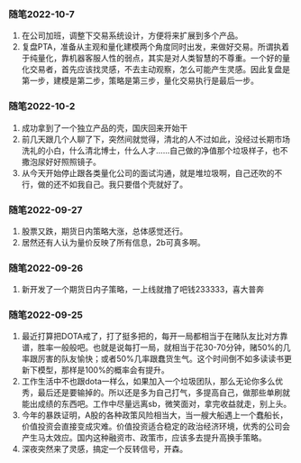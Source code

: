 ### 随笔2022-10-7
1. 在公司加班，调整下交易系统设计，方便将来扩展到多个产品。
2. 复盘PTA，准备从主观和量化建模两个角度同时出发，来做好交易。所谓执着于纯量化，靠机器客服人性的弱点，其实是对人类智慧的不尊重。一个好的量化交易者，首先应该找灵感，不去主动观察，怎么可能产生灵感。因此复盘是第一步，建模是第二步，策略是第三步，量化交易执行是最后一步。

### 随笔2022-10-2
1. 成功拿到了一个独立产品的壳，国庆回来开始干
2. 前几天跟几个人聊了下，突然间就觉得，清北的人不过如此，没经过长期市场洗礼的小白，什么清北博士，什么人才......自己做的净值那个垃圾样子，也不撒泡尿好好照照镜子。
3. 从今天开始停止跟各类量化公司的面试沟通，就是堆垃圾啊，自己还吹的不行，做的还不如我自己。我只要借个壳就好了。

### 随笔2022-09-27
1. 股票又跌，期货日内策略大涨，总体感觉还行。
2. 居然还有人认为量价反映了所有信息，2b可真多啊。

### 随笔2022-09-26
1. 新开发了一个期货日内子策略，一上线就撸了吧钱233333，喜大普奔

### 随笔2022-09-25
1. 最近打算把DOTA戒了，打了挺多把的，每开一局都相当于在赌队友比对方靠谱，胜率一般般吧。也就是说每打一局，就相当于花30-70分钟，赌50%的几率跟厉害的队友愉快；或者50%几率跟蠢货生气。这个时间倒不如多读读书更新下模型，那样是100%的概率会有提升。
2. 工作生活中不也跟dota一样么，如果加入一个垃圾团队，那么无论你多么优秀，最后还是要输掉的。所以还是多为自己打气，多提高自己，做那些单刷就能出成绩的东西吧。工作中尽量远离sb，微笑面对，拿完收益就走，别上头。
3. 今年的暴跌证明，A股的各种政策风险相当大，当一艘大船遇上一个蠢船长，价值投资会直接变成灾难。价值投资适合稳定的政治经济环境，优秀的公司会产生马太效应。国内这种融资市、政策市，应该多去提升高换手策略。
4. 深夜突然来了灵感，搞定一个反转信号，开森。
